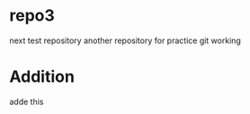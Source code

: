 # repo3
next test repository
another repository for practice git working

Addition
========
 adde this
